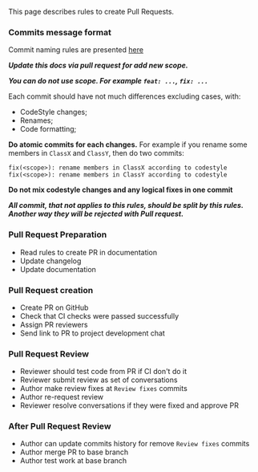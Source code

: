 This page describes rules to create Pull Requests.  

### Commits message format

Commit naming rules are presented [here](https://github.com/angular/angular/blob/master/CONTRIBUTING.md#commit-message-format)

_**Update this docs via pull request for add new scope.**_

_**You can do not use scope. For example `feat: ...`, `fix: ...`**_

Each commit should have not much differences excluding cases, with:

  - CodeStyle changes;
  - Renames;
  - Code formatting;

**Do atomic commits for each changes.** For example if you rename some members in `ClassX` and `ClassY`, then do two commits:
```
fix(<scope>): rename members in ClassX according to codestyle
fix(<scope>): rename members in ClassY according to codestyle
```

**Do not mix codestyle changes and any logical fixes in one commit**

_**All commit, that not applies to this rules, should be split by this rules. Another way they will be rejected with Pull request.**_

### Pull Request Preparation

 - Read rules to create PR in documentation
 - Update changelog
 - Update documentation

### Pull Request creation
 
 - Create PR on GitHub
 - Check that CI checks were passed successfully
 - Assign PR reviewers
 - Send link to PR to project development chat
 
### Pull Request Review

 - Reviewer should test code from PR if CI don't do it
 - Reviewer submit review as set of conversations
 - Author make review fixes at `Review fixes` commits
 - Author re-request review
 - Reviewer resolve conversations if they were fixed and approve PR
 
### After Pull Request Review

 - Author can update commits history for remove `Review fixes` commits
 - Author merge PR to base branch
 - Author test work at base branch
